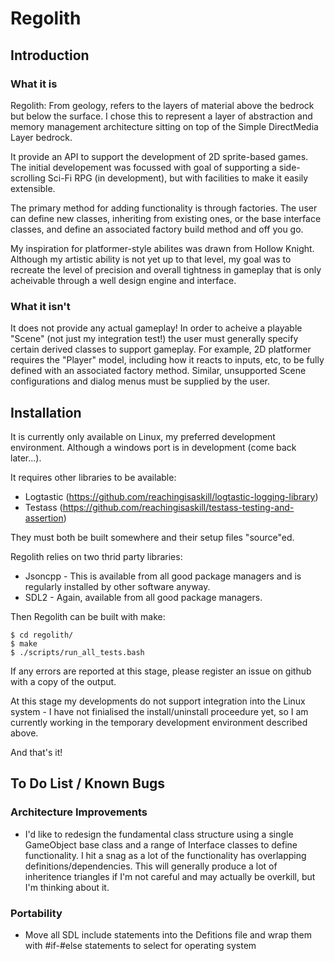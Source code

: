 # Regolith

## Introduction

### What it is

Regolith: From geology, refers to the layers of material above the bedrock but below the surface.
I chose this to represent a layer of abstraction and memory management architecture sitting on top of the Simple DirectMedia Layer bedrock.

It provide an API to support the development of 2D sprite-based games. The initial developement was focussed with goal of supporting a side-scrolling Sci-Fi RPG (in development), but with facilities to make it easily extensible.

The primary method for adding functionality is through factories. The user can define new classes, inheriting from existing ones, or the base interface classes, and define an associated factory build method and off you go.

My inspiration for platformer-style abilites was drawn from Hollow Knight. Although my artistic ability is not yet up to that level, my goal was to recreate the level of precision and overall tightness in gameplay that is only acheivable through a well design engine and interface.

### What it isn't

It does not provide any actual gameplay! In order to acheive a playable "Scene" (not just my integration test!) the user must generally specify certain derived classes to support gameplay.
For example, 2D platformer requires the "Player" model, including how it reacts to inputs, etc, to be fully defined with an associated factory method. Similar, unsupported Scene configurations and dialog menus must be supplied by the user.

## Installation

It is currently only available on Linux, my preferred development environment. Although a windows port is in development (come back later...).

It requires other libraries to be available: 
  - Logtastic (https://github.com/reachingisaskill/logtastic-logging-library)
  - Testass (https://github.com/reachingisaskill/testass-testing-and-assertion)

They must both be built somewhere and their setup files "source"ed.

Regolith relies on two thrid party libraries:
  - Jsoncpp - This is available from all good package managers and is regularly installed by other software anyway.
  - SDL2 - Again, available from all good package managers.

Then Regolith can be built with make:

```
$ cd regolith/
$ make
$ ./scripts/run_all_tests.bash
```

If any errors are reported at this stage, please register an issue on github with a copy of the output.

At this stage my developments do not support integration into the Linux system - I have not finialised the install/uninstall proceedure yet, so I am currently working in the temporary development environment described above.

And that's it!


## To Do List / Known Bugs

### Architecture Improvements
- I'd like to redesign the fundamental class structure using a single GameObject base class and a range of Interface classes to define functionality.
I hit a snag as a lot of the functionality has overlapping definitions/dependencies.
This will generally produce a lot of inheritence triangles if I'm not careful and may actually be overkill, but I'm thinking about it.

### Portability
- Move all SDL include statements into the Defitions file and wrap them with #if-#else statements to select for operating system

